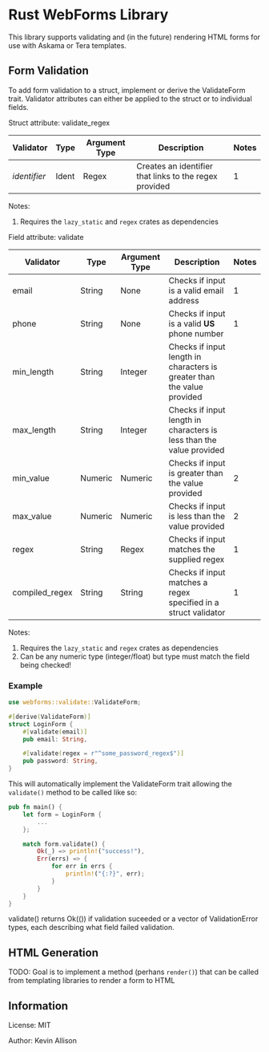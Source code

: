 # Rust WebForms Library

This library supports validating and (in the future) rendering HTML forms for use with Askama or Tera templates.

## Form Validation

To add form validation to a struct, implement or derive the ValidateForm trait.  Validator attributes can either be applied to the struct or to individual fields.

Struct attribute: validate_regex

| Validator    | Type  | Argument Type | Description                                            | Notes |
| ------------ | ----- | ------------- | ------------------------------------------------------ | ----- |
| *identifier* | Ident | Regex         | Creates an identifier that links to the regex provided | 1     |

Notes:

1. Requires the `lazy_static` and `regex` crates as dependencies

Field attribute: validate

| Validator      | Type    | Argument Type | Description                                                             | Notes |
| -------------- | ------- | ------------- | ----------------------------------------------------------------------- | ----- |
| email          | String  | None          | Checks if input is a valid email address                                | 1     |
| phone          | String  | None          | Checks if input is a valid **US** phone number                          | 1     |
| min_length     | String  | Integer       | Checks if input length in characters is greater than the value provided |       |
| max_length     | String  | Integer       | Checks if input length in characters is less than the value provided    |       |
| min_value      | Numeric | Numeric       | Checks if input is greater than the value provided                      | 2     |
| max_value      | Numeric | Numeric       | Checks if input is less than the value provided                         | 2     |
| regex          | String  | Regex         | Checks if input matches the supplied regex                              | 1     |
| compiled_regex | String  | String        | Checks if input matches a regex specified in a struct validator         | 1     |

Notes:

1. Requires the `lazy_static` and `regex` crates as dependencies
2. Can be any numeric type (integer/float) but type must match the field being checked!

### Example

```rust
use webforms::validate::ValidateForm;

#[derive(ValidateForm)]
struct LoginForm {
    #[validate(email)]
    pub email: String,

    #[validate(regex = r"^some_password_regex$")]
    pub password: String,
}
```

This will automatically implement the ValidateForm trait allowing the `validate()` method to be called like so:

```rust
pub fn main() {
    let form = LoginForm {
        ...
    };

    match form.validate() {
        Ok(_) => println!("success!"),
        Err(errs) => {
            for err in errs {
                println!("{:?}", err);
            }
        }
    }
}
```

validate() returns Ok(()) if validation suceeded or a vector of ValidationError types, each describing what field failed validation.

## HTML Generation

TODO: Goal is to implement a method (perhans `render()`) that can be called from templating libraries to render a form to HTML

## Information

License: MIT

Author: Kevin Allison
